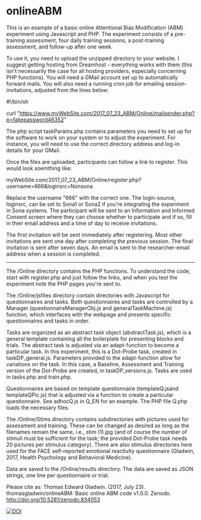# onlineABM

This is an example of a basic online Attentional Bias Modification (ABM) experiment using Javascript and PHP. The experiment consists of a pre-training assessment, four daily training sessions, a post-training assessment, and follow-up after one week.

To use it, you need to upload the unzipped directory to your website. I suggest getting hosting from Dreamhost - everything works with them (this isn't necessarily the case for all hosting providers, especially concerning PHP functions). You will need a GMail account set up to automatically forward mails. You will also need a running cron job for emailing session-invitations, adjusted from the lines below:

  #!/bin/sh
  
  curl "https://www.myWebSite.com/2017_07_23_ABM/Online/mailsender.php?p=fakepassword46352"

The php script taskParams.php contains parameters you need to set up for the software to work on your system or to adjust the experiment. For instance, you will need to use the correct directory address and log-in details for your GMail.

Once the files are uploaded, participants can follow a link to register. This would look soemthing like:

myWebSite.com/2017_07_23_ABM/Online/register.php?username=666&loginsrc=Nonsona

Replace the username "666" with the correct one. The login-source, loginsrc, can be set to Sona1 or Sona2 if you're integrating the experiment in Sona systems. The participant will be sent to an Information and Informed Consent screen where they can choose whether to participate and if so, fill in their email address and a time of day to receive invitations.

The first invitation will be sent immediately after registering. Most other invitations are sent one day after completing the previous session. The final invitation is sent after seven days. An email is sent to the researcher-email address when a session is completed.

---

The /Online directory contains the PHP functions. To understand the code, start with register.php and just follow the links, and when you test the experiment note the PHP pages you're sent to.

The /Online/jsfiles directory  contain directories with Javascript for questionnaires and tasks. Both questionnaires and tasks are controlled by a Manager (questionnaireManagerObj.js and generalTaskMachine.js) function, which interfaces with the webpage and presents specific questionnaires and tasks in order. 

Tasks are organized as an abstract task object (abstractTask.js), which is a general template containing all the boilerplate for presenting blocks and trials. The abstract task is adjusted via an adapt-function to become a particular task. In this experiment, this is a Dot-Probe task, created in taskDP_general.js. Parameters provided to the adapt-function allow for variations on the task. In this case, a Baseline, Assessment and Training version of the Dot-Probe are created, in taskDP_versions.js. Tasks are used in tasks.php and train.php.

Questionnaires are based on template questionnaire (templateQ.jsand templateQPic.js) that is adjusted via a function to create a particular questionnaire. See adhocQ.js in Q_EN for an example. The PHP file Q.php loads the necessary files.

The /Online/Stims directory contains subdirectories with pictures used for assessment and training. These can be changed as desired as long as the filenames remain the same, i.e., stim (1).jpg (and of course the number of stimuli must be sufficient for the task; the provided Dot-Probe task needs 20 pictures per stimulus category). There are also stimulus directories here used for the FACE self-reported emotional reactivity questionnaire (Gladwin, 2017, Health Psychology and Behavioral Medicine).

Data are saved to the /Online/results directory. The data are saved as JSON strings, one line per questionnaire or trial.

Please cite as:
Thomas Edward Gladwin. (2017, July 23). thomasgladwin/onlineABM: Basic online ABM code v1.0.0. Zenodo. http://doi.org/10.5281/zenodo.834053


[![DOI](https://zenodo.org/badge/DOI/10.5281/zenodo.834053.svg)](https://doi.org/10.5281/zenodo.834053)

